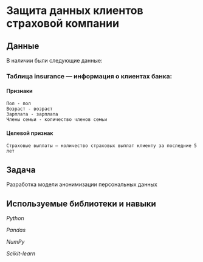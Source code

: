 # Защита данных клиентов страховой компании


## Данные

В наличии были следующие данные:

### Таблица insurance — информация о клиентах банка:

#### Признаки

    Пол - пол
    Возраст - возраст
    Зарплата - зарплата
    Члены семьи - количество членов семьи

#### Целевой признак

    Страховые выплаты — количество страховых выплат клиенту за последние 5 лет

## Задача

Разработка модели анонимизации персональных данных

## Используемые библиотеки и навыки

*Python*

*Pandas*

*NumPy*

*Scikit-learn*

